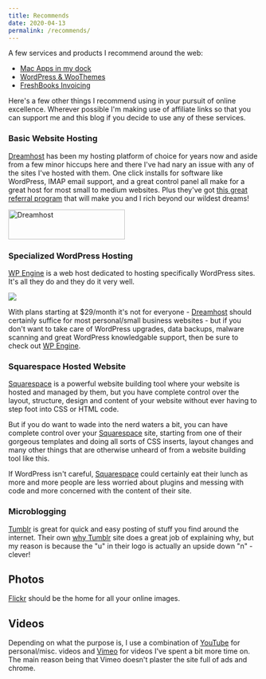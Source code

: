 ```yaml
---
title: Recommends
date: 2020-04-13
permalink: /recommends/
---
```


<p>A few services and products I recommend around the web:</p>
<ul>
<li><a href="mac-apps/">Mac Apps in my dock</a></li>
<li><a href="woothemes/">WordPress &amp; WooThemes</a></li>
<li><a href="freshbooks/">FreshBooks Invoicing</a></li>
</ul>
<p>Here's a few other things I recommend using in your pursuit of online excellence. Wherever possible I'm making use of affiliate links so that you can support me and this blog if you decide to use any of these services.</p>
<h3>Basic Website Hosting</h3>
<p><a href="https://chrisenns.com/dreamhost">Dreamhost</a> has been my hosting platform of choice for years now and aside from a few minor hiccups here and there I've had nary an issue with any of the sites I've hosted with them. One click installs for software like WordPress, IMAP email support, and a great control panel all make for a great host for most small to medium websites.  Plus they've got <a href="https://chrisenns.com/dreamhost">this great referral program</a> that will make you and I rich beyond our wildest dreams!</p>
<p><a href="https://chrisenns.com/dreamhost"><img class="aligncenter size-full wp-image-2138" title="Dreamhost" src="https://res.cloudinary.com/dtvjovih7/image/upload/v1585887286//234x60-a1.gif" alt="Dreamhost" width="234" height="60" border="0"></a></p>
<h3>Specialized WordPress Hosting</h3>
<p><a href="https://chrisenns.com/wpengine">WP Engine</a> is a web host dedicated to hosting specifically WordPress sites. It's all they do and they do it very well.</p>
<p><a target="_blank" href="https://chrisenns.com/wpengine" rel="noopener noreferrer"><img class="aligncenter" src="https://www.shareasale.com/image/41388/Feature-Fast-468x60.jpeg" border="0"></a></p>
<p>With plans starting at $29/month it's not for everyone - <a href="https://chrisenns.com/dreamhost">Dreamhost</a> should certainly suffice for most personal/small business websites - but if you don't want to take care of WordPress upgrades, data backups, malware scanning and great WordPress knowledgable support, then be sure to check out <a href="https://chrisenns.com/wpengine">WP Engine</a>.</p>
<h3>Squarespace Hosted Website</h3>
<p><a href="https://chrisenns.com/squarespace">Squarespace</a> is a powerful website building tool where your website is hosted and managed by them, but you have complete control over the layout, structure, design and content of your website without ever having to step foot into CSS or HTML code.</p>

<p>But if you do want to wade into the nerd waters a bit, you can have complete control over your <a href="https://chrisenns.com/squarespace">Squarespace</a> site, starting from one of their gorgeous templates and doing all sorts of CSS inserts, layout changes and many other things that are otherwise unheard of from a website building tool like this.</p>
<p>If WordPress isn't careful, <a href="https://chrisenns.com/squarespace">Squarespace</a> could certainly eat their lunch as more and more people are less worried about plugins and messing with code and more concerned with the content of their site.</p>
<h3>Microblogging</h3>
<p><a href="http://www.tumblr.com/">Tumblr</a> is great for quick and easy posting of stuff you find around the internet.  Their own <a href="http://www.tumblr.com/why-tumblr">why Tumblr</a> site does a great job of explaining why, but my reason is because the "u" in their logo is actually an upside down "n" - clever!</p>
<h2>Photos</h2>
<p><a href="http://www.flickr.com/">Flickr</a> should be the home for all your online images.</p>
<h2>Videos</h2>
<p>Depending on what the purpose is, I use a combination of <a href="http://www.youtube.com">YouTube</a> for personal/misc. videos and <a href="http://www.vimeo.com">Vimeo</a> for videos I've spent a bit more time on.  The main reason being that Vimeo doesn't plaster the site full of ads and chrome.</p>